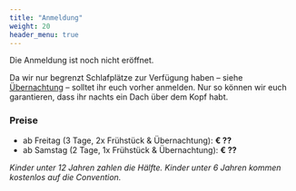 ```yaml
---
title: "Anmeldung"
weight: 20
header_menu: true
---
```


Die Anmeldung ist noch nicht eröffnet.

Da wir nur begrenzt Schlafplätze zur Verfügung haben – siehe [Übernachtung](#übernachtung) – solltet ihr euch vorher anmelden. Nur so können wir euch garantieren, dass ihr nachts ein Dach über dem Kopf habt.

### Preise

- ab Freitag (3 Tage, 2x Frühstück & Übernachtung): **€ ??**
- ab Samstag (2 Tage, 1x Frühstück & Übernachtung): **€ ??**

_Kinder unter 12 Jahren zahlen die Hälfte. Kinder unter 6 Jahren kommen kostenlos auf die Convention._
